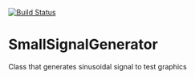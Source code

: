 [![Build Status](https://travis-ci.org/NickGol/SmallSignalGenerator.svg?branch=master)](https://travis-ci.org/NickGol/SmallSignalGenerator)
# SmallSignalGenerator
Class that generates sinusoidal signal to test graphics
